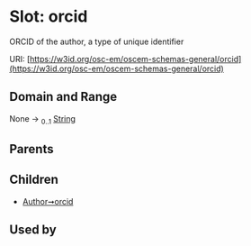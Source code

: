 
# Slot: orcid

ORCID of the author, a type of unique identifier

URI: [https://w3id.org/osc-em/oscem-schemas-general/orcid](https://w3id.org/osc-em/oscem-schemas-general/orcid)


## Domain and Range

None &#8594;  <sub>0..1</sub> [String](types/String.md)

## Parents


## Children

 *  [Author➞orcid](Author_orcid.md)

## Used by

